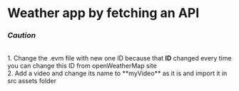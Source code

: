 #   Weather app by fetching an API
<h3><b><i>Caution</i></b></h3><br>
1. Change the .evm file with new one ID because that <b>ID</b> changed every time<br>
you can change this ID from openWeatherMap site<br>
2. Add a video and change its name to **myVideo** as it is and import it in src assets folder
